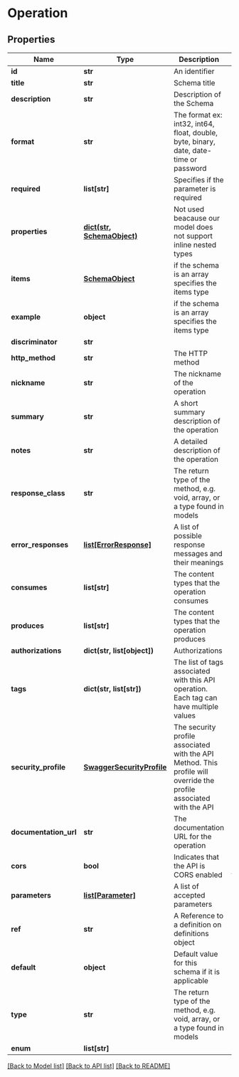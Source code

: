 # Operation

## Properties
Name | Type | Description | Notes
------------ | ------------- | ------------- | -------------
**id** | **str** | An identifier | [optional] 
**title** | **str** | Schema title | [optional] 
**description** | **str** | Description of the Schema | [optional] 
**format** | **str** | The format ex: int32, int64, float, double, byte, binary, date, date-time or password | [optional] 
**required** | **list[str]** | Specifies if the parameter is required | [optional] 
**properties** | [**dict(str, SchemaObject)**](SchemaObject.md) | Not used beacause our model does not support inline nested types | [optional] 
**items** | [**SchemaObject**](SchemaObject.md) | if the schema is an array specifies the items type | [optional] 
**example** | **object** | if the schema is an array specifies the items type | [optional] 
**discriminator** | **str** |  | [optional] 
**http_method** | **str** | The HTTP method | [optional] 
**nickname** | **str** | The nickname of the operation | [optional] 
**summary** | **str** | A short summary description of the operation | [optional] 
**notes** | **str** | A detailed description of the operation | [optional] 
**response_class** | **str** | The return type of the method, e.g. void, array, or a type found in models | [optional] 
**error_responses** | [**list[ErrorResponse]**](ErrorResponse.md) | A list of possible response messages and their meanings | [optional] 
**consumes** | **list[str]** | The content types that the operation consumes | [optional] 
**produces** | **list[str]** | The content types that the operation produces | [optional] 
**authorizations** | **dict(str, list[object])** | Authorizations | [optional] 
**tags** | **dict(str, list[str])** | The list of tags associated with this API operation. Each tag can have multiple values | [optional] 
**security_profile** | [**SwaggerSecurityProfile**](SwaggerSecurityProfile.md) | The security profile associated with the API Method. This profile will override the profile associated with the API | [optional] 
**documentation_url** | **str** | The documentation URL for the operation | [optional] 
**cors** | **bool** | Indicates that the API is CORS enabled | [optional] [default to False]
**parameters** | [**list[Parameter]**](Parameter.md) | A list of accepted parameters | [optional] 
**ref** | **str** | A Reference to a definition on definitions object | [optional] 
**default** | **object** | Default value for this schema if it is applicable | [optional] 
**type** | **str** | The return type of the method, e.g. void, array, or a type found in models | [optional] 
**enum** | **list[str]** |  | [optional] 

[[Back to Model list]](../README.md#documentation-for-models) [[Back to API list]](../README.md#documentation-for-api-endpoints) [[Back to README]](../README.md)


